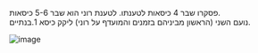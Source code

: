 פסקרו שבר 4 כיסאות לטענתו. לטענת רוני הוא שבר 5-6 כיסאות.
<br>
נועם השני (הראשון מביניהם בזמנים והמועדף על רוני) ליקק כיסא 1.בנתיים.

![image](https://github.com/user-attachments/assets/fba58c03-f2b7-43c3-8cb0-3353208b8909)
